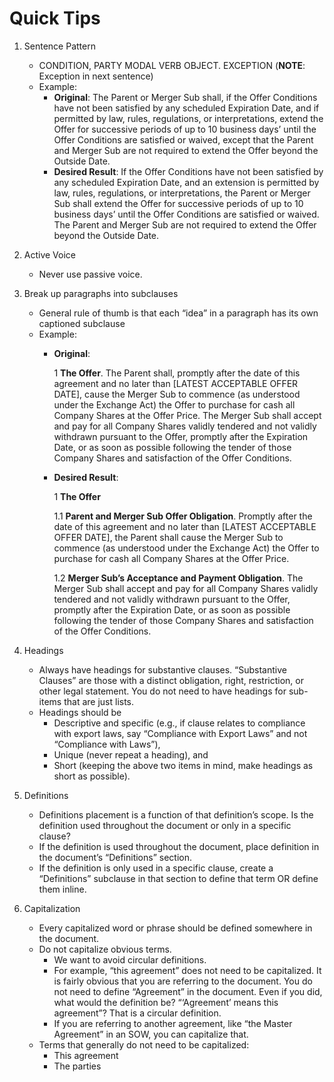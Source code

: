 # Quick Tips

1. Sentence Pattern
    * CONDITION, PARTY MODAL VERB OBJECT. EXCEPTION (**NOTE**: Exception in next sentence)
    * Example:
      * **Original**: The Parent or Merger Sub shall, if the Offer Conditions have not been satisfied by any scheduled Expiration Date, and if permitted by law, rules, regulations, or interpretations, extend the Offer for successive periods of up to 10 business days’ until the Offer Conditions are satisfied or waived, except that the Parent and Merger Sub are not required to extend the Offer beyond the Outside Date.
      * **Desired Result**: If the Offer Conditions have not been satisfied by any scheduled Expiration Date, and an extension is permitted by law, rules, regulations, or interpretations, the Parent or Merger Sub shall extend the Offer for successive periods of up to 10 business days’ until the Offer Conditions are satisfied or waived. The Parent and Merger Sub are not required to extend the Offer beyond the Outside Date.
      
2. Active Voice
    * Never use passive voice.

3. Break up paragraphs into subclauses
    * General rule of thumb is that each “idea” in a paragraph has its own captioned subclause
    * Example:
      * **Original**:
      
        1 **The Offer**. The Parent shall, promptly after the date of this agreement and no later than [LATEST ACCEPTABLE OFFER DATE], cause the Merger Sub to commence (as understood under the Exchange Act) the Offer to purchase for cash all Company Shares at the Offer Price. The Merger Sub shall accept and pay for all Company Shares validly tendered and not validly withdrawn pursuant to the Offer, promptly after the Expiration Date, or as soon as possible following the tender of those Company Shares and satisfaction of the Offer Conditions.
        
      * **Desired Result**:
        
        1 **The Offer**
            
           1.1 **Parent and Merger Sub Offer Obligation**. Promptly after the date of this agreement and no later than [LATEST ACCEPTABLE OFFER DATE], the Parent shall cause the Merger Sub to commence (as understood under the Exchange Act) the Offer to purchase for cash all Company Shares at the Offer Price.
            
           1.2 **Merger Sub’s Acceptance and Payment Obligation**. The Merger Sub shall accept and pay for all Company Shares validly tendered and not validly withdrawn pursuant to the Offer, promptly after the Expiration Date, or as soon as possible following the tender of those Company Shares and satisfaction of the Offer Conditions.

4. Headings
   * Always have headings for substantive clauses. “Substantive Clauses” are those with a distinct obligation, right, restriction, or other legal statement. You do not need to have headings for sub-items that are just lists.
   * Headings should be
      * Descriptive and specific (e.g., if clause relates to compliance with export laws, say “Compliance with Export Laws” and not “Compliance with Laws”),
      * Unique (never repeat a heading), and
      * Short (keeping the above two items in mind, make headings as short as possible).

5. Definitions
   * Definitions placement is a function of that definition’s scope. Is the definition used throughout the document or only in a specific clause?
   * If the definition is used throughout the document, place definition in the document’s “Definitions” section.
   * If the definition is only used in a specific clause, create a “Definitions” subclause in that section to define that term OR define them inline.
  
6. Capitalization
   * Every capitalized word or phrase should be defined somewhere in the document.
   * Do not capitalize obvious terms. 
      * We want to avoid circular definitions.
      * For example, “this agreement” does not need to be capitalized. It is fairly obvious that you are referring to the document. You do not need to define “Agreement” in the document. Even if you did, what would the definition be? “‘Agreement’ means this agreement”? That is a circular definition. 
      * If you are referring to another agreement, like “the Master Agreement” in an SOW, you can capitalize that.
   * Terms that generally do not need to be capitalized:
      * This agreement
      * The parties

      


